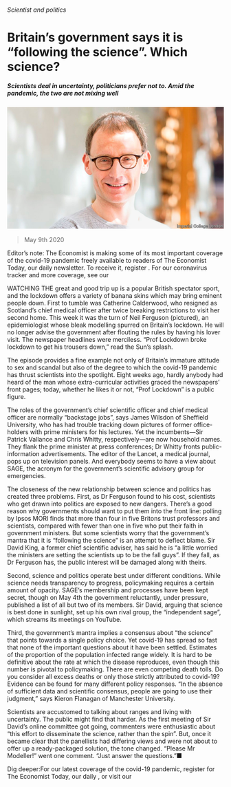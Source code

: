 ###### Scientist and politics

# Britain’s government says it is “following the science”. Which science? 

##### Scientists deal in uncertainty, politicians prefer not to. Amid the pandemic, the two are not mixing well 

![image](images/20200509_BRP005_0.jpg) 

> May 9th 2020 

Editor’s note: The Economist is making some of its most important coverage of the covid-19 pandemic freely available to readers of The Economist Today, our daily newsletter. To receive it, register . For our coronavirus tracker and more coverage, see our 

WATCHING THE great and good trip up is a popular British spectator sport, and the lockdown offers a variety of banana skins which may bring eminent people down. First to tumble was Catherine Calderwood, who resigned as Scotland’s chief medical officer after twice breaking restrictions to visit her second home. This week it was the turn of Neil Ferguson (pictured), an epidemiologist whose bleak modelling spurred on Britain’s lockdown. He will no longer advise the government after flouting the rules by having his lover visit. The newspaper headlines were merciless. “Prof Lockdown broke lockdown to get his trousers down,” read the Sun’s splash.

The episode provides a fine example not only of Britain’s immature attitude to sex and scandal but also of the degree to which the covid-19 pandemic has thrust scientists into the spotlight. Eight weeks ago, hardly anybody had heard of the man whose extra-curricular activities graced the newspapers’ front pages; today, whether he likes it or not, “Prof Lockdown” is a public figure.


The roles of the government’s chief scientific officer and chief medical officer are normally “backstage jobs”, says James Wilsdon of Sheffield University, who has had trouble tracking down pictures of former office-holders with prime ministers for his lectures. Yet the incumbents—Sir Patrick Vallance and Chris Whitty, respectively—are now household names. They flank the prime minister at press conferences; Dr Whitty fronts public-information advertisements. The editor of the Lancet, a medical journal, pops up on television panels. And everybody seems to have a view about SAGE, the acronym for the government’s scientific advisory group for emergencies.

The closeness of the new relationship between science and politics has created three problems. First, as Dr Ferguson found to his cost, scientists who get drawn into politics are exposed to new dangers. There’s a good reason why governments should want to put them into the front line: polling by Ipsos MORI finds that more than four in five Britons trust professors and scientists, compared with fewer than one in five who put their faith in government ministers. But some scientists worry that the government’s mantra that it is “following the science” is an attempt to deflect blame. Sir David King, a former chief scientific adviser, has said he is “a little worried the ministers are setting the scientists up to be the fall guys”. If they fall, as Dr Ferguson has, the public interest will be damaged along with theirs.

Second, science and politics operate best under different conditions. While science needs transparency to progress, policymaking requires a certain amount of opacity. SAGE’s membership and processes have been kept secret, though on May 4th the government reluctantly, under pressure, published a list of all but two of its members. Sir David, arguing that science is best done in sunlight, set up his own rival group, the “independent sage”, which streams its meetings on YouTube.

Third, the government’s mantra implies a consensus about “the science” that points towards a single policy choice. Yet covid-19 has spread so fast that none of the important questions about it have been settled. Estimates of the proportion of the population infected range widely. It is hard to be definitive about the rate at which the disease reproduces, even though this number is pivotal to policymaking. There are even competing death tolls. Do you consider all excess deaths or only those strictly attributed to covid-19? Evidence can be found for many different policy responses. “In the absence of sufficient data and scientific consensus, people are going to use their judgment,” says Kieron Flanagan of Manchester University.

Scientists are accustomed to talking about ranges and living with uncertainty. The public might find that harder. As the first meeting of Sir David’s online committee got going, commenters were enthusiastic about “this effort to disseminate the science, rather than the spin”. But, once it became clear that the panellists had differing views and were not about to offer up a ready-packaged solution, the tone changed. “Please Mr Modeller!” went one comment. “Just answer the questions.”■

Dig deeper:For our latest coverage of the covid-19 pandemic, register for The Economist Today, our daily , or visit our 

